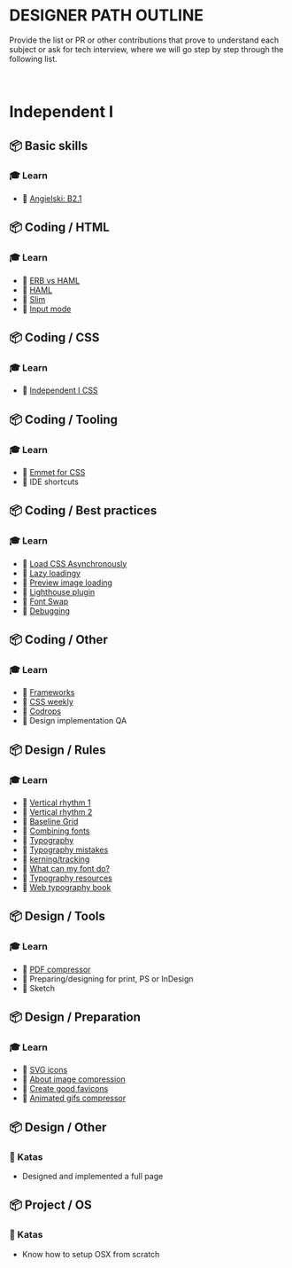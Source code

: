 # DESIGNER PATH OUTLINE

Provide the list or PR or other contributions that prove to understand each subject or ask for tech interview, where we will go step by step through the following list.

&nbsp;


# Independent I

## 📦 Basic skills

### 🎓 Learn

* 📗 [Angielski: B2.1](https://docs.google.com/spreadsheets/d/1YD5lKP7-Xwkwb3DQ4nchamhGIYvd3kaJQ8Ilu7CG_Dw/edit#gid=823079502)


## 📦 Coding / HTML

### 🎓 Learn

* 📗 [ERB vs HAML](http://tutorials.jumpstartlab.com/topics/better_views/erb_and_haml.html)
* 📗 [HAML](http://haml.info/tutorial.html)
* 📗 [Slim](http://slim-lang.com/)
* 📗 [Input mode](https://css-tricks.com/everything-you-ever-wanted-to-know-about-inputmode/)


## 📦 Coding / CSS

### 🎓 Learn

* 📗 [Independent I CSS](https://github.com/Selleo/DevPath/blob/master/frontend_developer/CSS%20%26%20HTML/03_independent_I.md)


## 📦 Coding / Tooling

### 🎓 Learn

* 📗 [Emmet for CSS](https://docs.emmet.io/cheat-sheet/)
* 📗 IDE shortcuts


## 📦 Coding / Best practices

### 🎓 Learn

* 📗 [Load CSS Asynchronously](https://www.filamentgroup.com/lab/load-css-simpler/)
* 📗 [Lazy loadingy](https://web.dev/native-lazy-loading)
* 📗 [Preview image loading ](https://www.smashingmagazine.com/2019/08/faster-image-loading-embedded-previews/)
* 📗 [Lighthouse plugin](https://github.com/treosh/lighthouse-plugin-field-performance)
* 📗 [Font Swap](https://developers.google.com/web/updates/2016/02/font-display)
* 📗 [Debugging](https://gist.github.com/ArekJanik/265e334cf795176bc6d9b8feb2b3b7ba#debugging)



## 📦 Coding / Other

### 🎓 Learn

* 📗 [Frameworks](https://gist.github.com/ArekJanik/265e334cf795176bc6d9b8feb2b3b7ba#frameworks-just-be-aware-that-these-exist)
* 📗 [CSS weekly](https://css-weekly.com/)
* 📗 [Codrops](https://tympanus.net/codrops/)
* 📗 Design implementation QA


## 📦 Design / Rules

### 🎓 Learn

* 📗 [Vertical rhythm 1](https://zellwk.com/blog/why-vertical-rhythms/)
* 📗 [Vertical rhythm 2](http://typecast.com/blog/4-simple-steps-to-vertical-rhythm)
* 📗 [Baseline Grid](http://alistapart.com/article/settingtypeontheweb/)
* 📗 [Combining fonts](https://medium.com/better-web-type/a-guide-to-combining-fonts-d82a27451f9e6)
* 📗 [Typography](https://dribbble.com/stories/2019/07/05/5-online-typography-exercises-to-improve-your-skills)
* 📗 [Typography mistakes](https://dribbble.com/stories/2019/08/14/5-sneaky-typography-errors-to-avoid)
* 📗 [kerning/tracking](https://iamsteve.me/blog/entry/how-to-use-kerning-tracking)
* 📗 [What can my font do?](https://wakamaifondue.com/)
* 📗 [Typography resources](https://fontpair.co/resources)
* 📗 [Web typography book](https://better-web-type.myshopify.com/a/downloads/-/0952da2dd0fc58c2/e5cfe7de3fdec8d8)


## 📦 Design / Tools

### 🎓 Learn

* 📗 [PDF compressor](https://smallpdf.com/)
* 📗 Preparing/designing for print, PS or InDesign
* 📗 Sketch


## 📦 Design / Preparation

### 🎓 Learn

* 📗 [SVG icons](https://gist.github.com/ArekJanik/265e334cf795176bc6d9b8feb2b3b7ba#svg-icons)
* 📗 [About image compression](https://gist.github.com/ArekJanik/265e334cf795176bc6d9b8feb2b3b7ba#performance)
* 📗 [Create good favicons](https://realfavicongenerator.net/)
* 📗 [Animated gifs compressor](https://ezgif.com/optimize/)


## 📦 Design / Other

### 📝 Katas

* Designed and implemented a full page



## 📦 Project / OS

### 📝 Katas

* Know how to setup OSX from scratch
